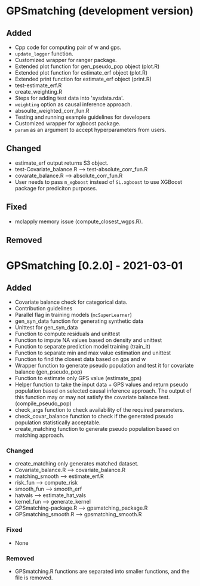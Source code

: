 # GPSmatching (development version)

## Added

*  Cpp code for computing pair of w and gps.
*  `update_logger` function.
*  Customized wrapper for ranger package.
*  Extended plot function for gen_pseudo_pop object (plot.R)
*  Extended plot function for estimate_erf object (plot.R)
*  Extended print function for estimate_erf object (print.R)
*  test-estimate_erf.R
*  create_weighting.R
*  Steps for adding test data into 'sysdata.rda'.
*  `weighting` option as causal inference approach.  
*  absoulte_weighted_corr_fun.R
*  Testing and running example guidelines for developers
*  Customized wrapper for xgboost package.
*  `param` as an argument to accept hyperparameters from users.


## Changed

* estimate_erf output returns S3 object.
* test-Covariate_balance.R --> test-absolute_corr_fun.R
* covarate_balance.R --> absolute_corr_fun.R
* User needs to pass `m_xgboost` instead of `SL.xgboost` to  use XGBoost package for prediciton purposes.

## Fixed

* mclapply memory issue (compute_closest_wgps.R).

## Removed


# GPSmatching [0.2.0] - 2021-03-01

## Added

* Covariate balance check for categorical data.
* Contribution guidelines
* Parallel flag in training models (`mcSuperLearner`)
* gen_syn_data function for generating synthetic data
* Unittest for gen_syn_data
* Function to compute residuals and unittest
* Function to impute NA values based on density and unittest
* Function to separate prediction model training (train_it)
* Function to separate min and max value estimation and unittest
* Function to find the closest data based on gps and w
* Wrapper function to generate pseudo population and test it for covariate balance (gen_pseudo_pop)
* Function to estimate only GPS value (estimate_gps)
* Helper function to take the input data + GPS values and return pseudo population based on selected causal inference approach. The output of this function may or may not satisfy the covariate balance test. (compile_pseudo_pop)
* check_args function to check availability of the required parameters.
* check_covar_balance function to check if the generated pseudo population statistically acceptable.
* create_matching function to generate pseudo population based on matching approach.

### Changed

* create_matching only generates matched dataset.
* Covariate_balance.R --> covariate_balance.R
* matching_smooth --> estimate_erf.R
* risk_fun --> compute_risk
* smooth_fun --> smooth_erf
* hatvals --> estimate_hat_vals
* kernel_fun --> generate_kernel
* GPSmatching-package.R --> gpsmatching_package.R
* GPSmatching_smooth.R --> gpsmatching_smooth.R

### Fixed

* None

### Removed

* GPSmatching.R functions are separated into smaller functions, and the file is removed.